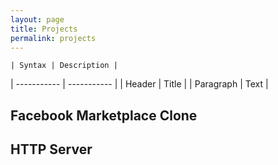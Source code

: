 ```yaml
---
layout: page
title: Projects
permalink: projects
---
```


	| Syntax | Description |
| ----------- | ----------- |
| Header | Title |
| Paragraph | Text |

## Facebook Marketplace Clone

## HTTP Server

